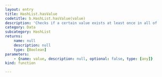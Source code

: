 ```yaml
---
layout: entry
title: HashList.hasValue
codetitle: b.HashList.hasValue(value)
description: 'Checks if a certain value exists at least once in all of the key -> value pairs.'
category: Data
subcategory: HashList
returns:
    name: null
    description: null
    type: [Boolean]
parameters:
    - {name: value, description: null, optional: false, type: [any]}
kind: function

---
```

